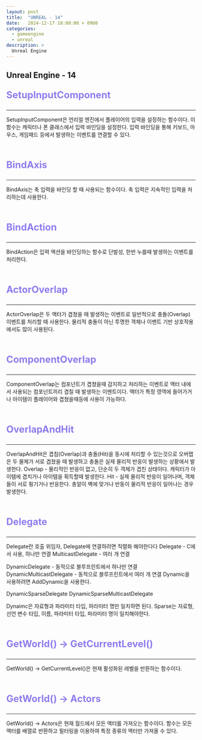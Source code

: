 ```yaml
---
layout: post
title:  "UNREAL - 14"
date:   2024-12-17 18:00:00 + 0900
categories:
  - gameengine
  - unreal
description: >
  Unreal Engine
---
```

## Unreal Engine - 14

<p style = "color:#8f7cee; font-size:25px; font-weight:bold">
SetupInputComponent
</p>

---

SetupInputComponent은 언리얼 엔진에서 플레이어의 입력을 설정하는 함수이다. 이 함수는 캐릭터나 폰 클래스에서 입력 바인딩을 설정한다. 입력 바인딩을 통해 키보드, 마우스, 게임패드 등에서 발생하는 이벤트를 연결할 수 있다.

<br/>

<p style = "color:#8f7cee; font-size:25px; font-weight:bold">
BindAxis
</p>

---

BindAxis는 축 입력을 바인딩 할 때 사용되는 함수이다. 축 입력은 지속적인 입력을 처리하는데 사용한다. 

<br/>

<p style = "color:#8f7cee; font-size:25px; font-weight:bold">
BindAction
</p>

---

BindAction은 입력 액션을 바인딩하는 함수로 단발성, 한번 누를때 발생하는 이벤트를 처리한다.

<br/>

<p style = "color:#8f7cee; font-size:25px; font-weight:bold">
ActorOverlap
</p>

---

ActorOverlap은 두 액터가 겹쳤을 때 발생하는 이벤트로 일반적으로 충돌(Overlap) 이벤트를 처리할 때 사용한다. 물리적 충돌이 아닌 투명한 객체나 이벤트 기반 상호작용에서도 많이 사용된다.

<br/>

<p style = "color:#8f7cee; font-size:25px; font-weight:bold">
ComponentOverlap
</p>

---

ComponentOverlap는 컴포넌트가 겹쳤을때 감지하고 처리하는 이벤트로 액터 내에서 사용되는 컴포넌트끼리 겹칠 때 발생하는 이벤트이다. 액터가 특정 영역에 들어가거나 아이템이 플레이어와 겹쳤을때등에 사용이 가능하다.

<br/>

<p style = "color:#8f7cee; font-size:25px; font-weight:bold">
OverlapAndHit
</p>

---

OverlapAndHit은 겹침(Overlap)과 충돌(Hit)을 동시에 처리할 수 있는것으로 오버랩은 두 물체가 서로 겹쳤을 때 발생하고 충돌은 실제 물리적 반응이 발생하는 상황에서 발생한다.
Overlap - 물리적인 반응이 없고, 단순히 두 객체가 겹친 상태이다. 캐릭터가 아이템에 겹치거나 아이템을 획득할때 발생한다.
Hit - 실제 물리적 반응이 일어나며, 객체들이 서로 튕기거나 반응한다. 총알이 벽에 맞거나 반동이 물리적 반응이 일어나는 경우 발생한다.

<br/>

<p style = "color:#8f7cee; font-size:25px; font-weight:bold">
Delegate
</p>

---

Delegate란 호출 위임자, Delegate에 연결하려면 직렬화 해야한다다
Delegate - C에서 사용, 하나만 연결
MulticastDelegate - 여러 개 연결

DynamicDelegate - 동적으로 블루프린트에서 하나만 연결
DynamicMulticastDelegate - 동적으로 블루프린트에서 여러 개 연결
Dynamic을 사용하려면 AddDynamic을 사용한다.

DynamicSparseDelegate 
DynamicSparseMulticastDelegate

Dynaimc은 자료형과 파라미터 타입, 파라미터 명만 일치하면 된다.
Sparse는 자료형, 선언 변수 타입, 이름, 파라미터 타입, 파라미터 명이 일치해야한다.

<br/>

<p style = "color:#8f7cee; font-size:25px; font-weight:bold">
GetWorld() -> GetCurrentLevel()
</p>

---

GetWorld() -> GetCurrentLevel()은 현재 활성화된 레벨을 반환하는 함수이다. 

<br/>

<p style = "color:#8f7cee; font-size:25px; font-weight:bold">
GetWorld() -> Actors
</p>

---

GetWorld() -> Actors은 현재 월드에서 모든 액터를 가져오는 함수이다. 함수는 모든 액터를 배열로 반환하고 필터링을 이용하여 특정 종류의 액터만 가져올 수 있다.